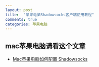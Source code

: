 ```yaml
---
layout: post
title:  "苹果电脑Shadowsocks客户端使用教程"
comments: true
categories: 苹果电脑
---
```


## mac苹果电脑请看这个文章

* <a class="downbtn" href="https://yhvps.com/?p=19" target="_blank" rel="noopener">Mac苹果电脑如何配置 Shadowsocks</a>

